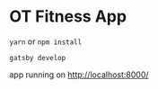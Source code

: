 # OT Fitness App

`yarn` or `npm install`

`gatsby develop`

app running on [http://localhost:8000/](http://localhost:8000/)
